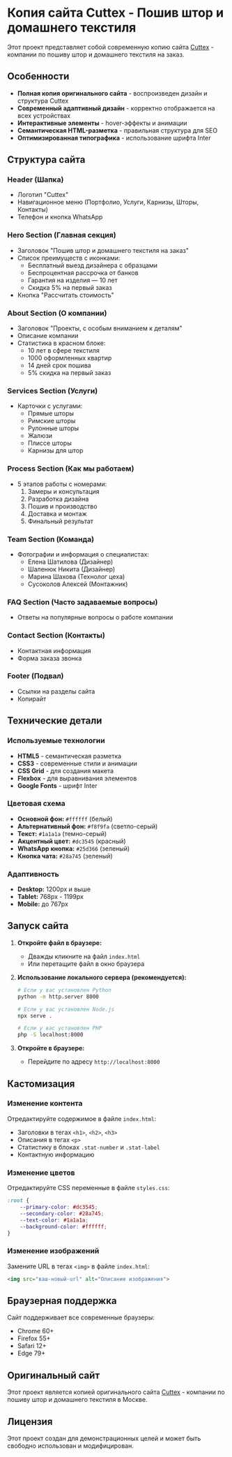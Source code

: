 # Копия сайта Cuttex - Пошив штор и домашнего текстиля

Этот проект представляет собой современную копию сайта [Cuttex](https://cuttex.ru/) - компании по пошиву штор и домашнего текстиля на заказ.

## Особенности

- **Полная копия оригинального сайта** - воспроизведен дизайн и структура Cuttex
- **Современный адаптивный дизайн** - корректно отображается на всех устройствах
- **Интерактивные элементы** - hover-эффекты и анимации
- **Семантическая HTML-разметка** - правильная структура для SEO
- **Оптимизированная типографика** - использование шрифта Inter

## Структура сайта

### Header (Шапка)
- Логотип "Cuttex"
- Навигационное меню (Портфолио, Услуги, Карнизы, Шторы, Контакты)
- Телефон и кнопка WhatsApp

### Hero Section (Главная секция)
- Заголовок "Пошив штор и домашнего текстиля на заказ"
- Список преимуществ с иконками:
  - Бесплатный выезд дизайнера с образцами
  - Беспроцентная рассрочка от банков
  - Гарантия на изделия — 10 лет
  - Скидка 5% на первый заказ
- Кнопка "Рассчитать стоимость"

### About Section (О компании)
- Заголовок "Проекты, с особым вниманием к деталям"
- Описание компании
- Статистика в красном блоке:
  - 10 лет в сфере текстиля
  - 1000 оформленных квартир
  - 14 дней срок пошива
  - 5% скидка на первый заказ

### Services Section (Услуги)
- Карточки с услугами:
  - Прямые шторы
  - Римские шторы
  - Рулонные шторы
  - Жалюзи
  - Плиссе шторы
  - Карнизы для штор

### Process Section (Как мы работаем)
- 5 этапов работы с номерами:
  1. Замеры и консультация
  2. Разработка дизайна
  3. Пошив и производство
  4. Доставка и монтаж
  5. Финальный результат

### Team Section (Команда)
- Фотографии и информация о специалистах:
  - Елена Шатилова (Дизайнер)
  - Шаленюк Никита (Дизайнер)
  - Марина Шахова (Технолог цеха)
  - Сусоколов Алексей (Монтажник)

### FAQ Section (Часто задаваемые вопросы)
- Ответы на популярные вопросы о работе компании

### Contact Section (Контакты)
- Контактная информация
- Форма заказа звонка

### Footer (Подвал)
- Ссылки на разделы сайта
- Копирайт

## Технические детали

### Используемые технологии
- **HTML5** - семантическая разметка
- **CSS3** - современные стили и анимации
- **CSS Grid** - для создания макета
- **Flexbox** - для выравнивания элементов
- **Google Fonts** - шрифт Inter

### Цветовая схема
- **Основной фон:** `#ffffff` (белый)
- **Альтернативный фон:** `#f8f9fa` (светло-серый)
- **Текст:** `#1a1a1a` (темно-серый)
- **Акцентный цвет:** `#dc3545` (красный)
- **WhatsApp кнопка:** `#25d366` (зеленый)
- **Кнопка чата:** `#28a745` (зеленый)

### Адаптивность
- **Desktop:** 1200px и выше
- **Tablet:** 768px - 1199px
- **Mobile:** до 767px

## Запуск сайта

1. **Откройте файл в браузере:**
   - Дважды кликните на файл `index.html`
   - Или перетащите файл в окно браузера

2. **Использование локального сервера (рекомендуется):**
   ```bash
   # Если у вас установлен Python
   python -m http.server 8000
   
   # Если у вас установлен Node.js
   npx serve .
   
   # Если у вас установлен PHP
   php -S localhost:8000
   ```

3. **Откройте в браузере:**
   - Перейдите по адресу `http://localhost:8000`

## Кастомизация

### Изменение контента
Отредактируйте содержимое в файле `index.html`:
- Заголовки в тегах `<h1>`, `<h2>`, `<h3>`
- Описания в тегах `<p>`
- Статистику в блоках `.stat-number` и `.stat-label`
- Контактную информацию

### Изменение цветов
Отредактируйте CSS переменные в файле `styles.css`:
```css
:root {
    --primary-color: #dc3545;
    --secondary-color: #28a745;
    --text-color: #1a1a1a;
    --background-color: #ffffff;
}
```

### Изменение изображений
Замените URL в тегах `<img>` в файле `index.html`:
```html
<img src="ваш-новый-url" alt="Описание изображения">
```

## Браузерная поддержка

Сайт поддерживает все современные браузеры:
- Chrome 60+
- Firefox 55+
- Safari 12+
- Edge 79+

## Оригинальный сайт

Этот проект является копией оригинального сайта [Cuttex](https://cuttex.ru/) - компании по пошиву штор и домашнего текстиля в Москве.

## Лицензия

Этот проект создан для демонстрационных целей и может быть свободно использован и модифицирован. 